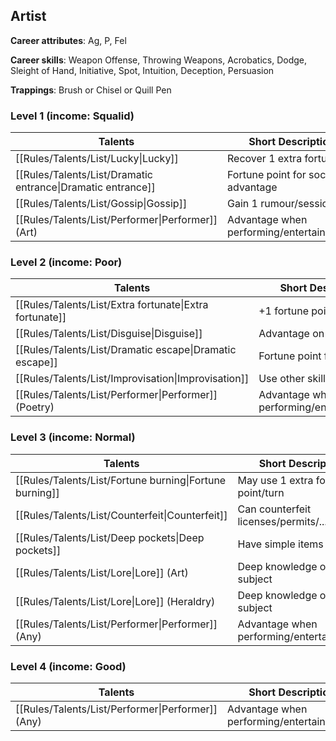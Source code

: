 
## Artist

**Career attributes**: Ag, P, Fel

**Career skills**: Weapon Offense, Throwing Weapons, Acrobatics, Dodge, Sleight of Hand, Initiative, Spot, Intuition, Deception, Persuasion

**Trappings**: Brush or Chisel or Quill Pen

### Level 1 (income: Squalid)

| Talents | Short Description |
| --- | --- |
| [[Rules/Talents/List/Lucky\|Lucky]] | Recover 1 extra fortune |
| [[Rules/Talents/List/Dramatic entrance\|Dramatic entrance]] | Fortune point for social advantage |
| [[Rules/Talents/List/Gossip\|Gossip]] | Gain 1 rumour/session |
| [[Rules/Talents/List/Performer\|Performer]] (Art) | Advantage when performing/entertaining/art |


### Level 2 (income: Poor)

| Talents | Short Description |
| --- | --- |
| [[Rules/Talents/List/Extra fortunate\|Extra fortunate]] | +1 fortune point max |
| [[Rules/Talents/List/Disguise\|Disguise]] | Advantage on disguise |
| [[Rules/Talents/List/Dramatic escape\|Dramatic escape]] | Fortune point for escape |
| [[Rules/Talents/List/Improvisation\|Improvisation]] | Use other skill if narrated |
| [[Rules/Talents/List/Performer\|Performer]] (Poetry) | Advantage when performing/entertaining/art |


### Level 3 (income: Normal)

| Talents | Short Description |
| --- | --- |
| [[Rules/Talents/List/Fortune burning\|Fortune burning]] | May use 1 extra fortune point/turn |
| [[Rules/Talents/List/Counterfeit\|Counterfeit]] | Can counterfeit licenses/permits/... |
| [[Rules/Talents/List/Deep pockets\|Deep pockets]] | Have simple items |
| [[Rules/Talents/List/Lore\|Lore]] (Art) | Deep knowledge on subject |
| [[Rules/Talents/List/Lore\|Lore]] (Heraldry) | Deep knowledge on subject |
| [[Rules/Talents/List/Performer\|Performer]] (Any) | Advantage when performing/entertaining/art |


### Level 4 (income: Good)

| Talents | Short Description |
| --- | --- |
| [[Rules/Talents/List/Performer\|Performer]] (Any) | Advantage when performing/entertaining/art |


